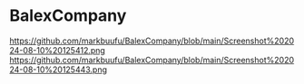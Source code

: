 # BalexCompany
https://github.com/markbuufu/BalexCompany/blob/main/Screenshot%202024-08-10%20125412.png
https://github.com/markbuufu/BalexCompany/blob/main/Screenshot%202024-08-10%20125443.png
